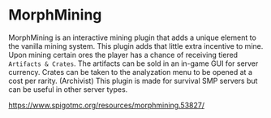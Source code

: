 # MorphMining

MorphMining is an interactive mining plugin that adds a unique element to the vanilla mining system. This plugin adds that little extra incentive to mine. Upon mining certain ores the player has a chance of receiving tiered `Artifacts & Crates`. The artifacts can be sold in an in-game GUI for server currency. Crates can be taken to the analyzation menu to be opened at a cost per rarity. (Archivist) This plugin is made for survival SMP servers but can be useful in other server types.

https://www.spigotmc.org/resources/morphmining.53827/
